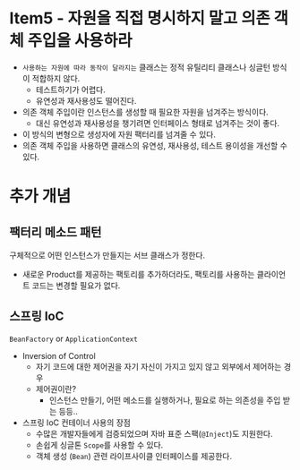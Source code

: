 # Item5 - 자원을 직접 명시하지 말고 의존 객체 주입을 사용하라

* `사용하는 자원에 따라 동작이 달라지는` 클래스는 정적 유틸리티 클래스나 싱글턴 방식이 적합하지 않다.
	* 테스트하기가 어렵다.
	* 유연성과 재사용성도 떨어진다.
* 의존 객체 주입이란 인스턴스를 생성할 때 필요한 자원을 넘겨주는 방식이다.
	* 대신 유연성과 재사용성을 챙기려면 인터페이스 형태로 넘겨주는 것이 좋다.
* 이 방식의 변형으로 생성자에 자원 팩터리를 넘겨줄 수 있다.
* 의존 객체 주입을 사용하면 클래스의 유연성, 재사용성, 테스트 용이성을 개선할 수 있다.

# 추가 개념

## 팩터리 메소드 패턴
구체적으로 어떤 인스턴스가 만들지는 서브 클래스가 정한다.

* 새로운 Product를 제공하는 팩토리를 추가하더라도, 팩토리를 사용하는 클라이언트 코드는 변경할 필요가 없다.

## 스프링 IoC
`BeanFactory` or `ApplicationContext`

* Inversion of Control
	* 자기 코드에 대한 제어권을 자기 자신이 가지고 있지 않고 외부에서 제어하는 경우
	* 제어권이란?
		* 인스턴스 만들기, 어떤 메소드를 실행하거나, 필요로 하는 의존성을 주입 받는 등등..
* 스프링 IoC 컨테이너 사용의 장점
	* 수많은 개발자들에게 검증되었으며 자바 표준 스팩(`@Inject`)도 지원한다.
	* 손쉽게 싱글톤 `Scope`를 사용할 수 있다.
	* 객체 생성 (`Bean`) 관련 라이프사이클 인터페이스를 제공한다.

